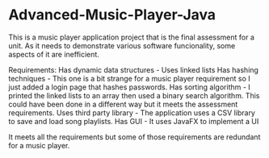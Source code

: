# Advanced-Music-Player-Java

This is a music player application project that is the final assessment for a unit.
As it needs to demonstrate various software funcionality, some aspects of it are inefficient.

Requirements:
Has dynamic data structures - Uses linked lists
Has hashing techniques - This one is a bit strange for a music player requirement so I just 
added a login page that hashes passwords.
Has sorting algorithm - I printed the linked lists to an array then used a binary search algorithm. This
could have been done in a different way but it meets the assessment requirements.
Uses third party library - The application uses a CSV library to save and load song playlists.
Has GUI - It uses JavaFX to implement a UI

It meets all the requirements but some of those requirements are redundant for a music player.
